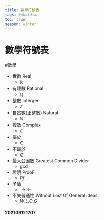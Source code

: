 ```yaml
---
title: 數學符號表
tags: #obsidian 
toc: true
season: winter
---
```

# 數學符號表
#數學
- 實數 Real
  - $\mathbb{R}$
- 有理數 Rational
  - $\mathbb{Q}$
- 整數 Interger
  - $\mathbb{Z}$
- 自然數(正整數) Natural
  - $\mathbb{N}$
- 複數 Complex 
  - $\mathbb{C}$
- 屬於
  - $\in$
- 不屬於
  - $\notin$
- 最大公因數 Greatest Common Divider
  - $\gcd$
- 證明 ProoF
  - $Pf$
- 矛盾
  - $\rightarrow \leftarrow$
- 不失普通性 Without Lost Of General ideas.
	- $W.L.O.G$

#### 202109121707
